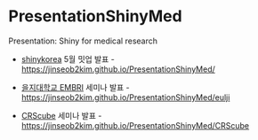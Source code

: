 # PresentationShinyMed
Presentation: Shiny for medical research


* [shinykorea](https://github.com/shinykorea/Meetup) 5월 밋업 발표 - https://jinseob2kim.github.io/PresentationShinyMed/

* [을지대학교 EMBRI](http://eulji.ac.kr/embri/index.html?menuno=3925) 세미나 발표 - https://jinseob2kim.github.io/PresentationShinyMed/eulji

* [CRScube](https://www.crscube.io/) 세미나 발표 - https://jinseob2kim.github.io/PresentationShinyMed/CRScube